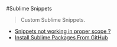 #Sublime Snippets

> Custom Sublime Snippets.

  * [Snippets not working in proper scope ?](http://stackoverflow.com/questions/19495269/sublime-text-2-code-snippet-not-working-in-proper-scope)
  * [Install Sublime Packages From GitHub](http://www.macdrifter.com/2012/08/install-sublime-packages-from-github.html)

